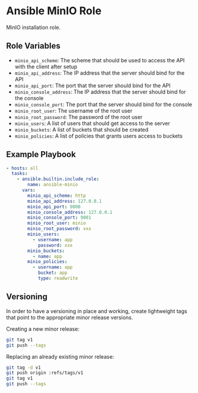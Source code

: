 # Ansible MinIO Role

MinIO installation role.

## Role Variables

- `minio_api_scheme`: The scheme that should be used to access the API with the client after setup
- `minio_api_address`: The IP address that the server should bind for the API
- `minio_api_port`: The port that the server should bind for the API
- `minio_console_address`: The IP address that the server should bind for the console
- `minio_console_port`: The port that the server should bind for the console
- `minio_root_user`: The username of the root user
- `minio_root_password`: The password of the root user
- `minio_users`: A list of users that should get access to the server
- `minio_buckets`: A list of buckets that should be created
- `minio_policies`: A list of policies that grants users access to buckets

## Example Playbook

```yaml
- hosts: all
  tasks:
    - ansible.builtin.include_role:
        name: ansible-minio
      vars:
        minio_api_scheme: http
        minio_api_address: 127.0.0.1
        minio_api_port: 9000
        minio_console_address: 127.0.0.1
        minio_console_port: 9001
        minio_root_user: minio
        minio_root_password: xxx
        minio_users:
          - username: app
            password: xxx
        minio_buckets:
          - name: app
        minio_policies:
          - username: app
            bucket: app
            type: readwrite
```

## Versioning

In order to have a versioning in place and working, create lightweight tags that point to the appropriate minor release versions.

Creating a new minor release:

```bash
git tag v1
git push --tags
```

Replacing an already existing minor release:

```bash
git tag -d v1
git push origin :refs/tags/v1
git tag v1
git push --tags
```
